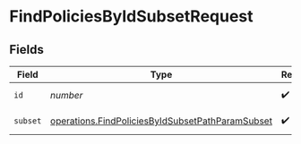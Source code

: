 # FindPoliciesByIdSubsetRequest


## Fields

| Field                                                                                                                | Type                                                                                                                 | Required                                                                                                             | Description                                                                                                          |
| -------------------------------------------------------------------------------------------------------------------- | -------------------------------------------------------------------------------------------------------------------- | -------------------------------------------------------------------------------------------------------------------- | -------------------------------------------------------------------------------------------------------------------- |
| `id`                                                                                                                 | *number*                                                                                                             | :heavy_check_mark:                                                                                                   | ID to filter by                                                                                                      |
| `subset`                                                                                                             | [operations.FindPoliciesByIdSubsetPathParamSubset](../../models/operations/findpoliciesbyidsubsetpathparamsubset.md) | :heavy_check_mark:                                                                                                   | Subset to filter by                                                                                                  |